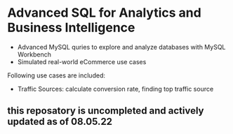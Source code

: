 # Advanced SQL for Analytics and Business Intelligence

- Advanced MySQL quries to explore and analyze databases with MySQL Workbench
- Simulated real-world eCommerce use cases

Following use cases are included:

- Traffic Sources: calculate conversion rate, finding top traffic source

## **this reposatory is uncompleted and actively updated as of 08.05.22**
